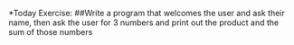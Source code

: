 *Today Exercise: 
##Write a program that welcomes the user and ask their name, then ask the user for 3 numbers and print out the product and the sum of those numbers
